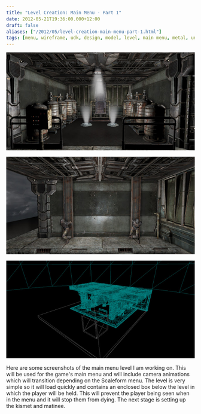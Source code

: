 ```yaml
---
title: "Level Creation: Main Menu - Part 1"
date: 2012-05-21T19:36:00.000+12:00
draft: false
aliases: ["/2012/05/level-creation-main-menu-part-1.html"]
tags: [menu, wireframe, udk, design, model, level, main menu, metal, unreal]
---
```


![](front.jpg)

![](side.jpg)

![](wire.jpg)

Here are some screenshots of the main menu level I am working on. This will be used for the game's main menu and will include camera animations which will transition depending on the Scaleform menu. The level is very simple so it will load quickly and contains an enclosed box below the level in which the player will be held. This will prevent the player being seen when in the menu and it will stop them from dying. The next stage is setting up the kismet and matinee.
